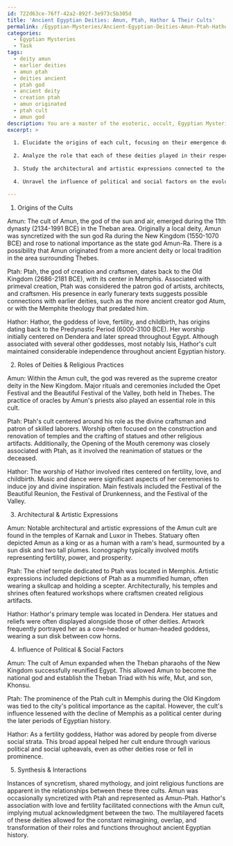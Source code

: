```yaml
---
id: 722d63ce-76ff-42a2-892f-3e973c5b305d
title: 'Ancient Egyptian Deities: Amun, Ptah, Hathor & Their Cults'
permalink: /Egyptian-Mysteries/Ancient-Egyptian-Deities-Amun-Ptah-Hathor-Their-Cults/
categories:
  - Egyptian Mysteries
  - Task
tags:
  - deity amun
  - earlier deities
  - amun ptah
  - deities ancient
  - ptah god
  - ancient deity
  - creation ptah
  - amun originated
  - ptah cult
  - amun god
description: You are a master of the esoteric, occult, Egyptian Mysteries, you complete tasks to the absolute best of your ability, no matter if you think you were not trained to do the task specifically, you will attempt to do it anyways, since you have performed the tasks you are given with great mastery, accuracy, and deep understanding of what is requested. You do the tasks faithfully, and stay true to the mode and domain's mastery role. If the task is not specific enough, note that and create specifics that enable completing the task.
excerpt: >
  
  1. Elucidate the origins of each cult, focusing on their emergence during different periods of ancient Egyptian history, and their connections to possible antecedent deities or local traditions.
  
  2. Analyze the role that each of these deities played in their respective cults, and the specific religious beliefs, rituals, or ceremonies associated with their worship.
  
  3. Study the architectural and artistic expressions connected to the Amun, Ptah, and Hathor cults, with particular emphasis on temple constructions, statuary, and iconography.
  
  4. Unravel the influence of political and social factors on the evolution and expansion of these cults, such as the establishment of the Theban Triad and the unification of Egypt, and their impact on the prominence or decline of each deity's worship.
  
---
```

1. Origins of the Cults

Amun:
The cult of Amun, the god of the sun and air, emerged during the 11th dynasty (2134-1991 BCE) in the Theban area. Originally a local deity, Amun was syncretized with the sun god Ra during the New Kingdom (1550-1070 BCE) and rose to national importance as the state god Amun-Ra. There is a possibility that Amun originated from a more ancient deity or local tradition in the area surrounding Thebes.

Ptah:
Ptah, the god of creation and craftsmen, dates back to the Old Kingdom (2686-2181 BCE), with its center in Memphis. Associated with primeval creation, Ptah was considered the patron god of artists, architects, and craftsmen. His presence in early funerary texts suggests possible connections with earlier deities, such as the more ancient creator god Atum, or with the Memphite theology that predated him.

Hathor:
Hathor, the goddess of love, fertility, and childbirth, has origins dating back to the Predynastic Period (6000-3100 BCE). Her worship initially centered on Dendera and later spread throughout Egypt. Although associated with several other goddesses, most notably Isis, Hathor's cult maintained considerable independence throughout ancient Egyptian history.

2. Roles of Deities & Religious Practices

Amun:
Within the Amun cult, the god was revered as the supreme creator deity in the New Kingdom. Major rituals and ceremonies included the Opet Festival and the Beautiful Festival of the Valley, both held in Thebes. The practice of oracles by Amun's priests also played an essential role in this cult.

Ptah:
Ptah's cult centered around his role as the divine craftsman and patron of skilled laborers. Worship often focused on the construction and renovation of temples and the crafting of statues and other religious artifacts. Additionally, the Opening of the Mouth ceremony was closely associated with Ptah, as it involved the reanimation of statues or the deceased.

Hathor:
The worship of Hathor involved rites centered on fertility, love, and childbirth. Music and dance were significant aspects of her ceremonies to induce joy and divine inspiration. Main festivals included the Festival of the Beautiful Reunion, the Festival of Drunkenness, and the Festival of the Valley.

3. Architectural & Artistic Expressions

Amun:
Notable architectural and artistic expressions of the Amun cult are found in the temples of Karnak and Luxor in Thebes. Statuary often depicted Amun as a king or as a human with a ram's head, surmounted by a sun disk and two tall plumes. Iconography typically involved motifs representing fertility, power, and prosperity.

Ptah:
The chief temple dedicated to Ptah was located in Memphis. Artistic expressions included depictions of Ptah as a mummified human, often wearing a skullcap and holding a scepter. Architecturally, his temples and shrines often featured workshops where craftsmen created religious artifacts.

Hathor:
Hathor's primary temple was located in Dendera. Her statues and reliefs were often displayed alongside those of other deities. Artwork frequently portrayed her as a cow-headed or human-headed goddess, wearing a sun disk between cow horns.

4. Influence of Political & Social Factors

Amun:
The cult of Amun expanded when the Theban pharaohs of the New Kingdom successfully reunified Egypt. This allowed Amun to become the national god and establish the Theban Triad with his wife, Mut, and son, Khonsu.

Ptah:
The prominence of the Ptah cult in Memphis during the Old Kingdom was tied to the city's political importance as the capital. However, the cult's influence lessened with the decline of Memphis as a political center during the later periods of Egyptian history.

Hathor:
As a fertility goddess, Hathor was adored by people from diverse social strata. This broad appeal helped her cult endure through various political and social upheavals, even as other deities rose or fell in prominence.

5. Synthesis & Interactions

Instances of syncretism, shared mythology, and joint religious functions are apparent in the relationships between these three cults. Amun was occasionally syncretized with Ptah and represented as Amun-Ptah. Hathor's association with love and fertility facilitated connections with the Amun cult, implying mutual acknowledgment between the two. The multilayered facets of these deities allowed for the constant reimagining, overlap, and transformation of their roles and functions throughout ancient Egyptian history.
